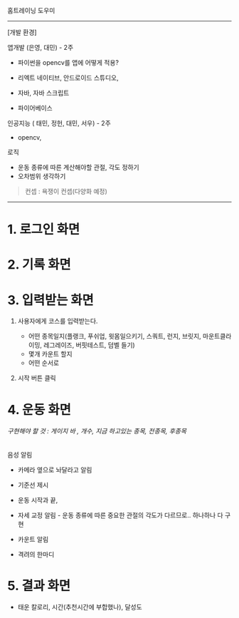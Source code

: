 홈트레이닝 도우미

---

[개발 환경]

앱개발 (은영, 대민) - 2주

- 파이썬을 opencv를 앱에 어떻게 적용?

- 리엑트 네이티브, 안드로이드 스튜디오, 
- 자바, 자바 스크립트
- 파이어베이스

인공지능 ( 태민, 정헌, 대민, 서우) - 2주

- opencv, 

로직 

- 운동 종류에 따른 계산해야할 관절, 각도 정하기
- 오차범위 생각하기

> 컨셉  : 욕쟁이 컨셉(다양화 예정)

---



# 1. 로그인 화면



# 2. 기록 화면



# 3. 입력받는 화면

1. 사용자에게 코스를 입력받는다.

   - 어떤 종목일지(플랭크, 푸쉬업, 윗몸일으키기, 스쿼트, 런지, 브릿지, 마운트클라이밍, 레그레이즈, 버핏테스트, 덤벨 들기)
   - 몇개 카운트 할지
   - 어떤 순서로

2. 시작 버튼 클릭

   

# 4. 운동 화면

###### 구현해야 할 것 : 게이지 바 , 개수, 지금 하고있는 종목,  전종목, 후종목

음성 알림 

- 카메라 옆으로 놔달라고 알림
- 기준선 제시

- 운동 시작과 끝,
- 자세 교정 알림 - 운동 종류에 따른 중요한 관절의 각도가 다르므로.. 하나하나 다 구현
- 카운트 알림
- 격려의 한마디 

# 5. 결과 화면

- 태운 칼로리, 시간(추천시간에 부합했나), 달성도 
